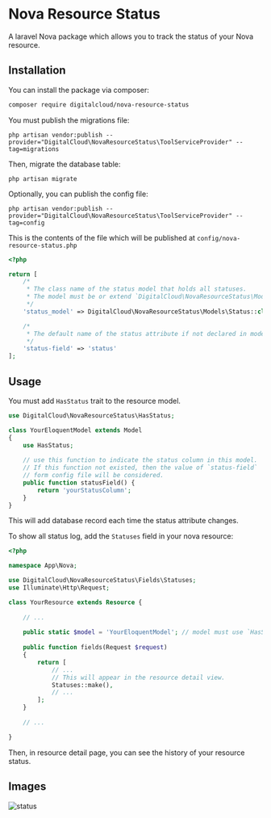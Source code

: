 # Nova Resource Status 
A laravel Nova package which allows you to track the status of your Nova resource.

## Installation

You can install the package via composer:

```bash
composer require digitalcloud/nova-resource-status
```

You must publish the migrations file:

```shell
php artisan vendor:publish --provider="DigitalCloud\NovaResourceStatus\ToolServiceProvider" --tag=migrations
```

Then, migrate the database table:

```shell
php artisan migrate
```

Optionally, you can publish the config file:

```shell
php artisan vendor:publish --provider="DigitalCloud\NovaResourceStatus\ToolServiceProvider" --tag=config
```

This is the contents of the file which will be published at `config/nova-resource-status.php`

```php
<?php

return [
    /*
     * The class name of the status model that holds all statuses.
     * The model must be or extend `DigitalCloud\NovaResourceStatus\Models\Status`.
     */
    'status_model' => DigitalCloud\NovaResourceStatus\Models\Status::class,

    /*
     * The default name of the status attribute if not declared in model.
     */
    'status-field' => 'status'
];
```

## Usage

You must add `HasStatus` trait to the resource model.

```php
use DigitalCloud\NovaResourceStatus\HasStatus;

class YourEloquentModel extends Model
{
    use HasStatus;
    
    // use this function to indicate the status column in this model.
    // If this function not existed, then the value of `status-field`
    // form config file will be considered.
    public function statusField() {
        return 'yourStatusColumn';
    }
}
```

This will add database record each time the status attribute changes.

To show all status log, add the `Statuses` field in your nova resource:

```php
<?php

namespace App\Nova;

use DigitalCloud\NovaResourceStatus\Fields\Statuses;
use Illuminate\Http\Request;

class YourResource extends Resource {
    
    // ...
    
    public static $model = 'YourEloquentModel'; // model must use `HasStatus` trait`
    
    public function fields(Request $request)
    {
        return [
            // ...
            // This will appear in the resource detail view.
            Statuses::make(),
            // ...
        ];
    }
    
    // ...

}
```

Then, in resource detail page, you can see the history of your resource status.

## Images
![status](https://user-images.githubusercontent.com/41853913/51898326-598f5b80-23b9-11e9-89b0-7045ddba7941.PNG)
